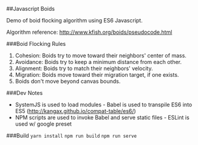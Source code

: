 ##Javascript Boids

Demo of boid flocking algorithm using ES6 Javascript.

Algorithm reference: http://www.kfish.org/boids/pseudocode.html

###Boid Flocking Rules
1. Cohesion: Boids try to move toward their neighbors' center of mass.
2. Avoidance: Boids try to keep a minimum distance from each other.
3. Alignment: Boids try to match their neighbors' velocity.
4. Migration: Boids move toward their migration target, if one exists.
5. Boids don't move beyond canvas bounds.

###Dev Notes
- SystemJS is used to load modules 
- Babel is used to transpile ES6 into ES5 (http://kangax.github.io/compat-table/es6/) 
- NPM scripts are used to invoke Babel and serve static files 
- ESLint is used w/ google preset 

###Build
```yarn install``` 
```npm run build``` 
```npm run serve``` 

